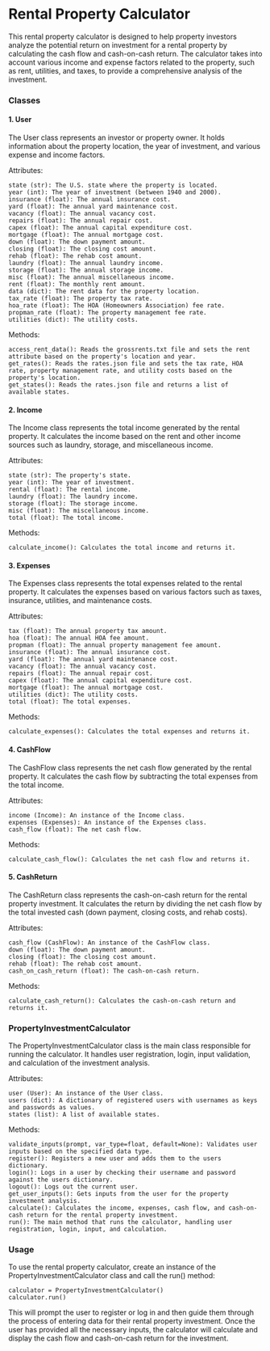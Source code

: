# Rental Property Calculator
This rental property calculator is designed to help property investors analyze the potential return on investment for a rental property by calculating the cash flow and cash-on-cash return. The calculator takes into account various income and expense factors related to the property, such as rent, utilities, and taxes, to provide a comprehensive analysis of the investment.

### Classes
#### 1. User
The User class represents an investor or property owner. It holds information about the property location, the year of investment, and various expense and income factors.

Attributes:
```
state (str): The U.S. state where the property is located.
year (int): The year of investment (between 1940 and 2000).
insurance (float): The annual insurance cost.
yard (float): The annual yard maintenance cost.
vacancy (float): The annual vacancy cost.
repairs (float): The annual repair cost.
capex (float): The annual capital expenditure cost.
mortgage (float): The annual mortgage cost.
down (float): The down payment amount.
closing (float): The closing cost amount.
rehab (float): The rehab cost amount.
laundry (float): The annual laundry income.
storage (float): The annual storage income.
misc (float): The annual miscellaneous income.
rent (float): The monthly rent amount.
data (dict): The rent data for the property location.
tax_rate (float): The property tax rate.
hoa_rate (float): The HOA (Homeowners Association) fee rate.
propman_rate (float): The property management fee rate.
utilities (dict): The utility costs.
```
Methods:
```
access_rent_data(): Reads the grossrents.txt file and sets the rent attribute based on the property's location and year.
get_rates(): Reads the rates.json file and sets the tax rate, HOA rate, property management rate, and utility costs based on the property's location.
get_states(): Reads the rates.json file and returns a list of available states.
```
#### 2. Income
The Income class represents the total income generated by the rental property. It calculates the income based on the rent and other income sources such as laundry, storage, and miscellaneous income.

Attributes:
```
state (str): The property's state.
year (int): The year of investment.
rental (float): The rental income.
laundry (float): The laundry income.
storage (float): The storage income.
misc (float): The miscellaneous income.
total (float): The total income.
```
Methods:
```
calculate_income(): Calculates the total income and returns it.
```
#### 3. Expenses
The Expenses class represents the total expenses related to the rental property. It calculates the expenses based on various factors such as taxes, insurance, utilities, and maintenance costs.

Attributes:
```
tax (float): The annual property tax amount.
hoa (float): The annual HOA fee amount.
propman (float): The annual property management fee amount.
insurance (float): The annual insurance cost.
yard (float): The annual yard maintenance cost.
vacancy (float): The annual vacancy cost.
repairs (float): The annual repair cost.
capex (float): The annual capital expenditure cost.
mortgage (float): The annual mortgage cost.
utilities (dict): The utility costs.
total (float): The total expenses.
```
Methods:
```
calculate_expenses(): Calculates the total expenses and returns it.
```
#### 4. CashFlow
The CashFlow class represents the net cash flow generated by the rental property. It calculates the cash flow by subtracting the total expenses from the total income.

Attributes:
```
income (Income): An instance of the Income class.
expenses (Expenses): An instance of the Expenses class.
cash_flow (float): The net cash flow.
```
Methods:
```
calculate_cash_flow(): Calculates the net cash flow and returns it.
```
#### 5. CashReturn
The CashReturn class represents the cash-on-cash return for the rental property investment. It calculates the return by dividing the net cash flow by the total invested cash (down payment, closing costs, and rehab costs).

Attributes:
```
cash_flow (CashFlow): An instance of the CashFlow class.
down (float): The down payment amount.
closing (float): The closing cost amount.
rehab (float): The rehab cost amount.
cash_on_cash_return (float): The cash-on-cash return.
```
Methods:
```
calculate_cash_return(): Calculates the cash-on-cash return and returns it.
```
### PropertyInvestmentCalculator
The PropertyInvestmentCalculator class is the main class responsible for running the calculator. It handles user registration, login, input validation, and calculation of the investment analysis.

Attributes:
```
user (User): An instance of the User class.
users (dict): A dictionary of registered users with usernames as keys and passwords as values.
states (list): A list of available states.
```
Methods:
```
validate_inputs(prompt, var_type=float, default=None): Validates user inputs based on the specified data type.
register(): Registers a new user and adds them to the users dictionary.
login(): Logs in a user by checking their username and password against the users dictionary.
logout(): Logs out the current user.
get_user_inputs(): Gets inputs from the user for the property investment analysis.
calculate(): Calculates the income, expenses, cash flow, and cash-on-cash return for the rental property investment.
run(): The main method that runs the calculator, handling user registration, login, input, and calculation.
```
### Usage
To use the rental property calculator, create an instance of the PropertyInvestmentCalculator class and call the run() method:
```
calculator = PropertyInvestmentCalculator()
calculator.run()
```
This will prompt the user to register or log in and then guide them through the process of entering data for their rental property investment. Once the user has provided all the necessary inputs, the calculator will calculate and display the cash flow and cash-on-cash return for the investment.
